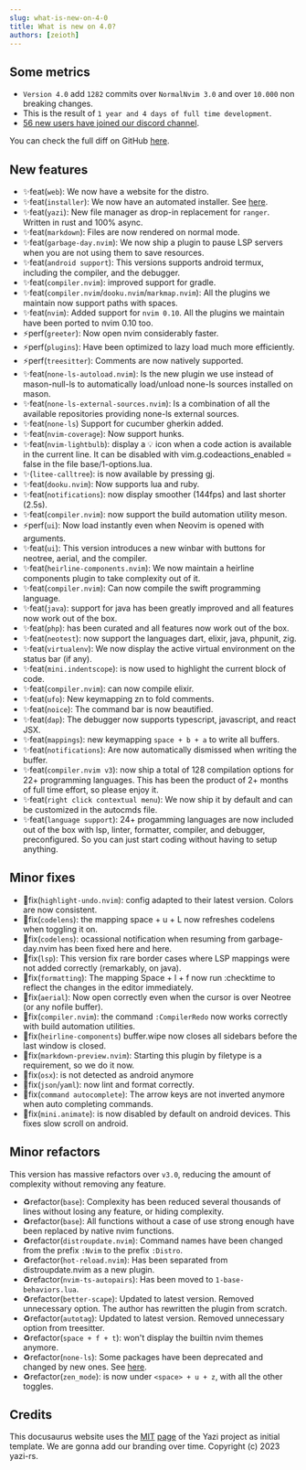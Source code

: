 ```yaml
---
slug: what-is-new-on-4-0
title: What is new on 4.0?
authors: [zeioth]
---
```


## Some metrics

* `Version 4.0` add `1282` commits over `NormalNvim 3.0` and over `10.000` non breaking changes.
* This is the result of `1 year and 4 days of full time development`.
* [56 new users have joined our discord channel](https://discord.gg/ymcMaSnq7d).

You can check the full diff on GitHub [here](https://github.com/NormalNvim/NormalNvim/compare/v3.0.0...v4.0.0-rc7).

## New features
* ✨feat(`web`): We now have a website for the distro.
* ✨feat(`installer`): We now have an automated installer. See [here](https://github.com/NormalNvim/NormalNvim/releases/tag/v3.6.0).
* ✨feat(`yazi`): New file manager as drop-in replacement for `ranger`. Written in rust and 100% async.
* ✨feat(`markdown`): Files are now rendered on normal mode.
* ✨feat(`garbage-day.nvim`): We now ship a plugin to pause LSP servers when you are not using them to save resources.
* ✨feat(`android support`): This versions supports android termux, including the compiler, and the debugger.
* ✨feat(`compiler.nvim`): improved support for gradle.
* ✨feat(`compiler.nvim`/`dooku.nvim`/`markmap.nvim`): All the plugins we maintain now support paths with spaces.
* ✨feat(`nvim`): Added support for `nvim 0.10`. All the plugins we maintain have been ported to nvim 0.10 too.
* ⚡perf(`greeter`): Now open nvim considerably faster.
* ⚡perf(`plugins`): Have been optimized to lazy load much more efficiently.
* ⚡perf(`treesitter`): Comments are now natively supported.
* ✨feat(`none-ls-autoload.nvim`): Is the new plugin we use instead of mason-null-ls to automatically load/unload none-ls sources installed on mason.
* ✨feat(`none-ls-external-sources.nvim`): Is a combination of all the available repositories providing none-ls external sources.
* ✨feat(`none-ls`) Support for cucumber gherkin added.
* ✨feat(`nvim-coverage`): Now support hunks.
* ✨feat(`nvim-lightbulb`): display a 💡 icon when a code action is available in the current line. It can be disabled with vim.g.codeactions_enabled = false in the file base/1-options.lua.
* ✨(`litee-calltree`): is now available by pressing gj.
* ✨feat(`dooku.nvim`): Now supports lua and ruby.
* ✨feat(`notifications`): now display smoother (144fps) and last shorter (2.5s).
* ✨feat(`compiler.nvim`): now support the build automation utility meson.
* ⚡perf(`ui`): Now load instantly even when Neovim is opened with arguments.
* ✨feat(`ui`): This version introduces a new winbar with buttons for neotree, aerial, and the compiler.
* ✨feat(`heirline-components.nvim`): We now maintain a heirline components plugin to take complexity out of it.
* ✨feat(`compiler.nvim`): Can now compile the swift programming language.
* ✨feat(`java`): support for java has been greatly improved and all features now work out of the box.
* ✨feat(`php`): has been curated and all features now work out of the box.
* ✨feat(`neotest`): now support the languages dart, elixir, java, phpunit, zig.
* ✨feat(`virtualenv`): We now display the active virtual environment on the status bar (if any).
* ✨feat(`mini.indentscope`): is now used to highlight the current block of code.
* ✨feat(`compiler.nvim`): can now compile elixir.
* ✨feat(`ufo`): New keymapping zn to fold comments.
* ✨feat(`noice`): The command bar is now beautified.
* ✨feat(`dap`): The debugger now supports typescript, javascript, and react JSX.
* ✨feat(`mappings`): new keymapping `space + b + a` to write all buffers.
* ✨feat(`notifications`): Are now automatically dismissed when writing the buffer.
* ✨feat(`compiler.nvim v3`): now ship a total of 128 compilation options for 22+ programming languages. This has been the product of 2+ months of full time effort, so please enjoy it.
* ✨feat(`right click contextual menu`): We now ship it by default and can be customized in the autocmds file.
* ✨feat(`language support`): 24+ progamming languages are now included out of the box with lsp, linter, formatter, compiler, and debugger, preconfigured. So you can just start coding without having to setup anything.

## Minor fixes
* 🐛fix(`highlight-undo.nvim`): config adapted to their latest version. Colors are now consistent.
* 🐛fix(`codelens`): the mapping space + u + L now refreshes codelens when toggling it on.
* 🐛fix(`codelens`): ocassional notification when resuming from garbage-day.nvim has been fixed here and here.
* 🐛fix(`lsp`): This version fix rare border cases where LSP mappings were not added correctly (remarkably, on java).
* 🐛fix(`formatting`): The mapping Space + l + f now run :checktime to reflect the changes in the editor immediately.
* 🐛fix(`aerial`): Now open correctly even when the cursor is over Neotree (or any nofile buffer).
* 🐛fix(`compiler.nvim`): the command `:CompilerRedo` now works correctly with build automation utilities.
* 🐛fix(`heirline-components`) buffer.wipe now closes all sidebars before the last window is closed.
* 🐛fix(`markdown-preview.nvim`): Starting this plugin by filetype is a requirement, so we do it now.
* 🐛fix(`osx`): is not detected as android anymore
* 🐛fix(`json`/`yaml`): now lint and format correctly.
* 🐛fix(`command autocomplete`): The arrow keys are not inverted anymore when auto completing commands.
* 🐛fix(`mini.animate`): is now disabled by default on android devices. This fixes slow scroll on android.

## Minor refactors
This version has massive refactors over `v3.0`, reducing the amount of complexity
without removing any feature.

* ♻️refactor(`base`): Complexity has been reduced several thousands of lines without losing any feature, or hiding complexity.
* ♻️refactor(`base`): All functions without a case of use strong enough have been replaced by native nvim functions.
* ♻️refactor(`distroupdate.nvim`): Command names have been changed from the prefix `:Nvim` to the prefix `:Distro`.
* ♻️refactor(`hot-reload.nvim`): Has been separated from distroupdate.nvim as a new plugin.
* ♻️refactor(`nvim-ts-autopairs`): Has been moved to `1-base-behaviors.lua`.
* ♻️refactor(`better-scape`): Updated to latest version. Removed unnecessary option. The author has rewritten the plugin from scratch.
* ♻️refactor(`autotag`): Updated to latest version. Removed unnecessary option from treesitter.
* ♻️refactor(`space + f + t`): won't display the builtin nvim themes anymore.
* ♻️refactor(`none-ls`): Some packages have been deprecated and changed by new ones. See [here](https://github.com/NormalNvim/NormalNvim/releases/tag/v3.7.3).
* ♻️refactor(`zen_mode`): is now under `<space> + u + z`, with all the other toggles.

## Credits
This docusaurus website uses the [MIT](https://github.com/yazi-rs/yazi-rs.github.io/blob/main/LICENSE) [page](https://github.com/yazi-rs/yazi-rs.github.io) of the Yazi project as initial template.
We are gonna add our branding over time.
Copyright (c) 2023 yazi-rs.
